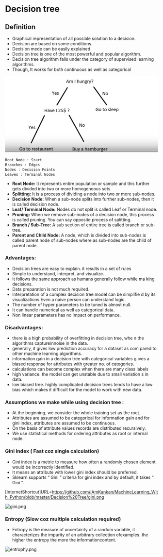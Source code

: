 # Decision tree
## Definition
* Graphical representation of all possible solution to a decision.
* Decision are based on some conditions.
* Decision mede can be easily explained.
* Decision tree is one of the most powerful and popular algorithm.
* Decision tree algorithm falls under the category of supervised learning algorithms.
* Though, It works for both continuous as well as categorical

    

![tree](decisiontree1.png)

````
Root Node : Start
Branches : Edges
Nodes : Decision Points
Leaves : Terminal Nodes
````


* **Root Node:** It represents entire population or sample and this further gets divided into two or more homogeneous sets.
* **Splitting:** It is a process of dividing a node into two or more sub-nodes.
* **Decision Node:** When a sub-node splits into further sub-nodes, then it is called decision node.
* **Leaf/ Terminal Node:** Nodes do not split is called Leaf or Terminal node.
* **Pruning:** When we remove sub-nodes of a decision node, this process is called pruning. You can say opposite process of splitting.
* **Branch / Sub-Tree:** A sub section of entire tree is called branch or sub-tree.
* **Parent and Child Node:** A node, which is divided into sub-nodes is called parent node of sub-nodes where as sub-nodes are the child of parent node.


### Advantages:

* Decision trees are easy to explain. it results in a set of rules
* Simple to understand, interpret, and visualize.
* It follows the same approach as humans generally follow while ma king decisions.
* Data preparation is not much required.
* Interpretation of a complex decision tree model can be simplifie d by its visualizations.Even a naive person can understand logic.
* The number of hyper parameters to be tuned is almost null.
* It can handle numerical as well as categorical data.
* Non linear parameters has no impact on performance.

### Disadvantages:

* there is a high probability of overfitting in decision tree, whe n the algorithms capture\nnoise in the data.
* generally, it gives low prediction accuracy for a dataset as com pared to other machine learning algorithms.
* information gain in a decision tree with categorical variables g ives a biased response for attributes with greater no. of categories.
* calculations can become complex when there are many class labels
* high variance. the model can get unstable due to small variation s in data.
* low biased tree. highly complicated decision trees tends to have a low bias which makes it difficult for the model to work with new data.

### Assumptions we make while using decision tree :

* At the beginning, we consider the whole training set as the root.
* Attributes are assumed to be categorical for information gain and for gini index, attributes are assumed to be continuous.
* On the basis of attribute values records are distributed recursively.
* We use statistical methods for ordering attributes as root or internal node.

### Gini index ( Fast coz single calculation)

* Gini index is a metric to measure how often a randomly chosen element would be incorrectly identified. 
* It means an attribute with lower gini index should be preferred. 
* Sklearn supports “ Gini ” criteria for gini index and by default, it takes “ Gini ”.

[InternetShortcut]URL=https://github.com/iAmKankan/MachineLearning_With_Python/blob/master/Decision%20Tree/gini.png

![gini.png](attachment:gini.png)

### Entropy (Slow coz multiple calculation required)

* Entropy is the measure of uncertainty of a random variable, it characterizes the impurity of an arbitrary collection ofexamples. the higher the entropy the more the informationcontent.

![entrophy.png](attachment:entrophy.png)
